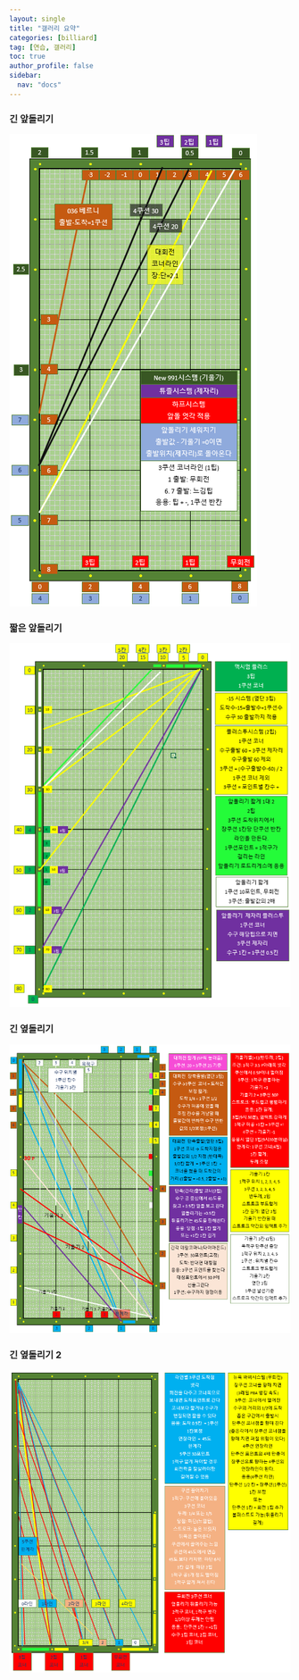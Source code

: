 ```yaml
---
layout: single
title: "갤러리 요약"
categories: [billiard]
tag: [연습, 갤러리]
toc: true
author_profile: false
sidebar:
  nav: "docs"
---
```


### 긴 앞돌리기

[![긴 앞돌리기](/images/%EA%B8%B4%20%EC%95%9E%EB%8F%8C%EB%A6%AC%EA%B8%B0.PNG)](/images/%EA%B8%B4%20%EC%95%9E%EB%8F%8C%EB%A6%AC%EA%B8%B0.PNG)

### 짧은 앞돌리기

[![짧은 앞돌리기](/images/%EC%A7%A7%EC%9D%80%20%EC%95%9E%EB%8F%8C%EB%A6%AC%EA%B8%B0.PNG)](/images/%EC%A7%A7%EC%9D%80%20%EC%95%9E%EB%8F%8C%EB%A6%AC%EA%B8%B0.PNG)

### 긴 옆돌리기

[![긴 옆돌리기](/images/%EA%B8%B4%20%EC%98%86%EB%8F%8C%EB%A6%AC%EA%B8%B0.PNG)](/images/%EA%B8%B4%20%EC%98%86%EB%8F%8C%EB%A6%AC%EA%B8%B0.PNG)

### 긴 옆돌리기 2

[![긴 옆돌리기 2](/images/%EA%B8%B4%20%EC%98%86%EB%8F%8C%EB%A6%AC%EA%B8%B02.PNG)](/images/%EA%B8%B4%20%EC%98%86%EB%8F%8C%EB%A6%AC%EA%B8%B02.PNG)
